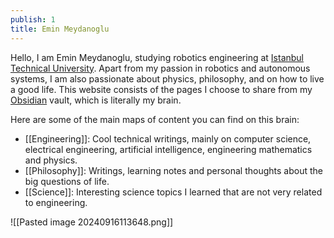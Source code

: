 ```yaml
---
publish: 1
title: Emin Meydanoglu
---
```

Hello, I am Emin Meydanoglu, studying robotics engineering at [Istanbul Technical University](https://www.itu.edu.tr/). Apart from my passion in robotics and autonomous systems, I am also passionate about physics, philosophy, and on how to live a good life.
This website consists of the pages I choose to share from my [Obsidian](https://obsidian.md/) vault, which is literally my brain. 

Here are some of the main maps of content you can find on this brain: 
- [[Engineering]]: Cool technical writings, mainly on computer science, electrical engineering, artificial intelligence, engineering mathematics and physics.
- [[Philosophy]]: Writings, learning notes and personal thoughts about the big questions of life.
- [[Science]]: Interesting science topics I learned that are not very related to engineering. 













![[Pasted image 20240916113648.png]]
